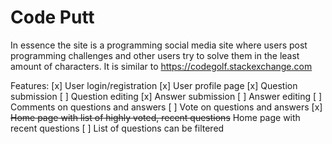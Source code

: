 # Code Putt

In essence the site is a programming social media site where users post programming challenges and other users try to solve them in the least amount of characters. It is similar to https://codegolf.stackexchange.com

Features:
[x] User login/registration
[x] User profile page
[x] Question submission
    [ ] Question editing
[x] Answer submission
    [ ] Answer editing
[ ] Comments on questions and answers
[ ] Vote on questions and answers
[x] ~~Home page with list of highly voted, recent questions~~ Home page with recent questions
[ ] List of questions can be filtered

